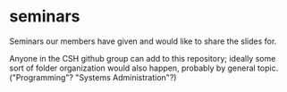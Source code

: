 seminars
========

Seminars our members have given and would like to share the slides for.

Anyone in the CSH github group can add to this repository; ideally some sort of folder organization would also happen, probably by general topic. ("Programming"? "Systems Administration"?)
